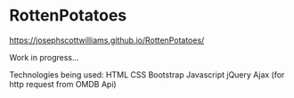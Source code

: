 # RottenPotatoes
https://josephscottwilliams.github.io/RottenPotatoes/

Work in progress...

Technologies being used:
HTML
CSS
Bootstrap
Javascript
jQuery
Ajax (for http request from OMDB Api)

